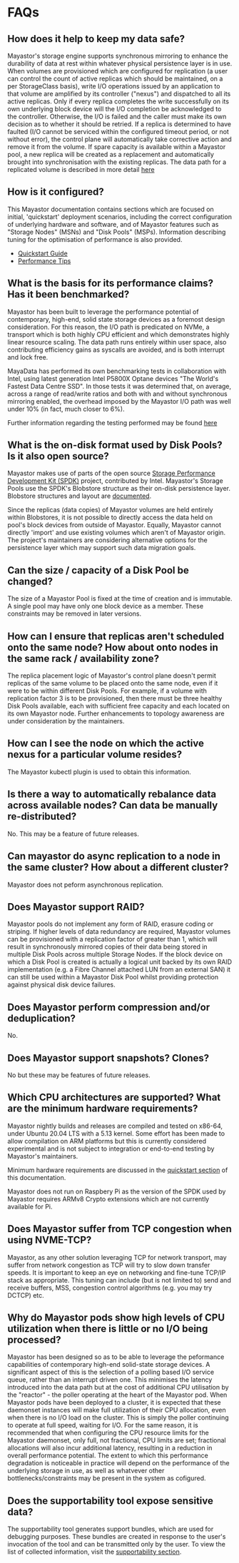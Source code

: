 # FAQs

## How does it help to keep my data safe?

Mayastor's storage engine supports synchronous mirroring to enhance the durability of data at rest within whatever physical persistence layer is in use. When volumes are provisioned which are configured for replication \(a user can control the count of active replicas which should be maintained, on a per StorageClass basis\), write I/O operations issued by an application to that volume are amplified by its controller ("nexus") and dispatched to all its active replicas. Only if every replica completes the write successfully on its own underlying block device will the I/O completion be acknowledged to the controller. Otherwise, the I/O is failed and the caller must make its own decision as to whether it should be retried. If a replica is determined to have faulted \(I/O cannot be serviced within the configured timeout period, or not without error\), the control plane will automatically take corrective action and remove it from the volume. If spare capacity is available within a Mayastor pool, a new replica will be created as a replacement and automatically brought into synchronisation with the existing replicas. The data path for a replicated volume is described in more detail [here](https://github.com/openebs/mayastor-docs/blob/master/reference/i-o-path-description.md#replicated-volume-io-path)

## How is it configured?

This Mayastor documentation contains sections which are focused on initial, 'quickstart' deployment scenarios, including the correct configuration of underlying hardware and software, and of Mayastor features such as "Storage Nodes" \(MSNs\) and "Disk Pools" \(MSPs\). Information describing tuning for the optimisation of performance is also provided.

* [Quickstart Guide](https://mayastor.gitbook.io/introduction/quickstart/configure-mayastor)
* [Performance Tips](https://mayastor.gitbook.io/introduction/quickstart/performance-tips)


## What is the basis for its performance claims?  Has it been benchmarked?

Mayastor has been built to leverage the performance potential of contemporary, high-end, solid state storage devices as a foremost design consideration. For this reason, the I/O path is predicated on NVMe, a transport which is both highly CPU efficient and which demonstrates highly linear resource scaling. The data path runs entirely within user space, also contributing efficiency gains as syscalls are avoided, and is both interrupt and lock free.

MayaData has performed its own benchmarking tests in collaboration with Intel, using latest generation Intel P5800X Optane devices "The World's Fastest Data Centre SSD". In those tests it was determined that, on average, across a range of read/write ratios and both with and without synchronous mirroring enabled, the overhead imposed by the Mayastor I/O path was well under 10% \(in fact, much closer to 6%\).

Further information regarding the testing performed may be found [here](https://openebs.io/blog/mayastor-nvme-of-tcp-performance)

## What is the on-disk format used by Disk Pools?  Is it also open source?

Mayastor makes use of parts of the open source [Storage Performance Development Kit \(SPDK\)](https://spdk.io/) project, contributed by Intel.  Mayastor's Storage Pools use the SPDK's Blobstore structure as their on-disk persistence layer. Blobstore structures and layout are [documented](https://github.com/spdk/spdk/blob/master/doc/blob.md).

Since the replicas \(data copies\) of Mayastor volumes are held entirely within Blobstores, it is not possible to directly access the data held on pool's block devices from outside of Mayastor. Equally, Mayastor cannot directly 'import' and use existing volumes which aren't of Mayastor origin. The project's maintainers are considering alternative options for the persistence layer which may support such data migration goals.

## Can the size / capacity of a Disk Pool be changed?

The size of a Mayastor Pool is fixed at the time of creation and is immutable. A single pool may have only one block device as a member. These constraints may be removed in later versions.

## How can I ensure that replicas aren't scheduled onto the same node?  How about onto nodes in the same rack / availability zone?

The replica placement logic of Mayastor's control plane doesn't permit replicas of the same volume to be placed onto the same node, even if it were to be within different Disk Pools. For example, if a volume with replication factor 3 is to be provisioned, then there must be three healthy Disk Pools available, each with sufficient free capacity and each located on its own Mayastor node. Further enhancements to topology awareness are under consideration by the maintainers.

## How can I see the node on which the active nexus for a particular volume resides?

The Mayastor kubectl plugin is used to obtain this information.

## Is there a way to automatically rebalance data across available nodes?  Can data be manually re-distributed?

No.  This may be a feature of future releases.

## Can mayastor do async replication to a node in the same cluster?  How about a different cluster?

Mayastor does not peform asynchronous replication.

## Does Mayastor support RAID?

Mayastor pools do not implement any form of RAID, erasure coding or striping. If higher levels of data redundancy are required, Mayastor volumes can be provisioned with a replication factor of greater than 1, which will result in synchronously mirrored copies of their data being stored in multiple Disk Pools across multiple Storage Nodes. If the block device on which a Disk Pool is created is actually a logical unit backed by its own RAID implementation \(e.g. a Fibre Channel attached LUN from an external SAN\) it can still be used within a Mayastor Disk Pool whilst providing protection against physical disk device failures.


## Does Mayastor perform compression and/or deduplication?

No.

## Does Mayastor support snapshots?  Clones?

No but these may be features of future releases.

## Which CPU architectures are supported?  What are the minimum hardware requirements?

Mayastor nightly builds and releases are compiled and tested on x86-64, under Ubuntu 20.04 LTS with a 5.13 kernel. Some effort has been made to allow compilation on ARM platforms but this is currently considered experimental and is not subject to integration or end-to-end testing by Mayastor's maintainers.

Minimum hardware requirements are discussed in the [quickstart section](https://mayastor.gitbook.io/introduction/quickstart/prerequisites) of this documentation.

Mayastor does not run on Raspbery Pi as the version of the SPDK used by Mayastor requires ARMv8 Crypto extensions which are not currently available for Pi.

## Does Mayastor suffer from TCP congestion when using NVME-TCP?

Mayastor, as any other solution leveraging TCP for network transport, may suffer from network congestion as TCP will try to slow down transfer speeds. It is important to keep an eye on networking and fine-tune TCP/IP stack as appropriate. This tuning can include \(but is not limited to\) send and receive buffers, MSS, congestion control algorithms \(e.g. you may try DCTCP\) etc.

## Why do Mayastor pods show high levels of CPU utilization when there is little or no I/O being processed?

Mayastor has been designed so as to be able to leverage the peformance capabilities of contemporary high-end solid-state storage devices.  A significant aspect of this is the selection of a polling based I/O service queue, rather than an interrupt driven one.  This minimises the latency introduced into the data path but at the cost of additional CPU utilisation by the "reactor" - the poller operating at the heart of the Mayastor pod.  When Mayastor pods have been deployed to a cluster, it is expected that these daemonset instances will make full utilization of their CPU allocation, even when there is no I/O load on the cluster.  This is simply the poller continuing to operate at full speed, waiting for I/O.  For the same reason, it is recommended that when configuring the CPU resource limits for the Mayastor daemonset, only full, not fractional, CPU limits are set; fractional allocations will also incur additional latency, resulting in a reduction in overall performance potential. The extent to which this performance degradation is noticeable in practice will depend on the performance of the underlying storage in use, as well as whatvever other bottlenecks/constraints may be present in the system as cofigured.


## Does the supportability tool expose sensitive data?

The supportability tool generates support bundles, which are used for debugging purposes. These bundles are created in response to the user's invocation of the tool and can be transmitted only by the user. To view the list of collected information, visit the [supportability section](https://mayastor.gitbook.io/introduction/reference/supportability#does-the-supportability-tool-expose-sensistive-data).
